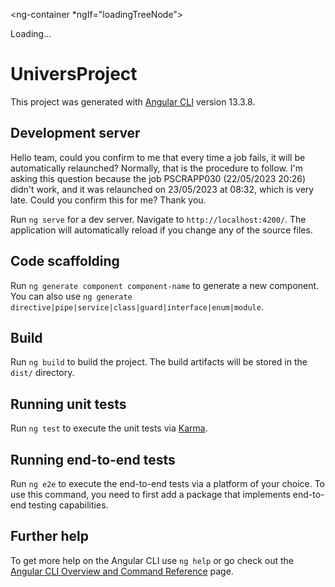 
<ng-container *ngIf="loadingTreeNode">
  <div class="text-center">
     <div class="spinner-border" role="status">
       <span class="sr-only">Loading...</span>
     </div>
   </div>
 </ng-container>


# UniversProject

This project was generated with [Angular CLI](https://github.com/angular/angular-cli) version 13.3.8.

## Development server


Hello team, could you confirm to me that every time a job fails, it will be automatically relaunched? Normally, that is the procedure to follow. I'm asking this question because the job PSCRAPP030 (22/05/2023 20:26) didn't work, and it was relaunched on 23/05/2023 at 08:32, which is very late. Could you confirm this for me? Thank you.

Run `ng serve` for a dev server. Navigate to `http://localhost:4200/`. The application will automatically reload if you change any of the source files.

## Code scaffolding

Run `ng generate component component-name` to generate a new component. You can also use `ng generate directive|pipe|service|class|guard|interface|enum|module`.

## Build

Run `ng build` to build the project. The build artifacts will be stored in the `dist/` directory.

## Running unit tests

Run `ng test` to execute the unit tests via [Karma](https://karma-runner.github.io).

## Running end-to-end tests

Run `ng e2e` to execute the end-to-end tests via a platform of your choice. To use this command, you need to first add a package that implements end-to-end testing capabilities.

## Further help

To get more help on the Angular CLI use `ng help` or go check out the [Angular CLI Overview and Command Reference](https://angular.io/cli) page.
